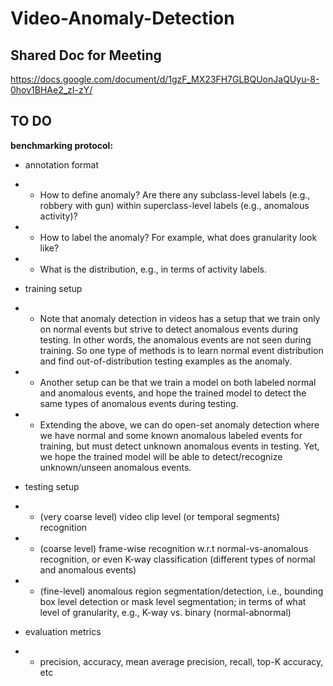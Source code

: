 # Video-Anomaly-Detection

## Shared Doc for Meeting

https://docs.google.com/document/d/1gzF_MX23FH7GLBQUonJaQUyu-8-0hov1BHAe2_zI-zY/

## TO DO

**benchmarking protocol:**

- annotation format

- - How to define anomaly? Are there any subclass-level labels (e.g., robbery with gun) within superclass-level labels (e.g., anomalous activity)?

- - How to label the anomaly? For example, what does granularity look like?

- - What is the distribution, e.g., in terms of activity labels.

- training setup

- - Note that anomaly detection in videos has a setup that we train only on normal events but strive to detect anomalous events during testing. In other words, the anomalous events are not seen during training. So one type of methods is to learn normal event distribution and find out-of-distribution testing examples as the anomaly.

- - Another setup can be that we train a model on both labeled normal and anomalous events, and hope the trained model to detect the same types of anomalous events during testing.

- - Extending the above, we can do open-set anomaly detection where we have normal and some known anomalous labeled events for training, but must detect unknown anomalous events in testing. Yet, we hope the trained model will be able to detect/recognize unknown/unseen anomalous events.

- testing setup

- - (very coarse level) video clip level (or temporal segments) recognition

- - (coarse level) frame-wise recognition w.r.t normal-vs-anomalous recognition, or even K-way classification (different types of normal and anomalous events)

- - (fine-level) anomalous region segmentation/detection, i.e., bounding box level detection or mask level segmentation; in terms of what level of granularity, e.g., K-way vs. binary (normal-abnormal)

- evaluation metrics

- - precision, accuracy, mean average precision, recall, top-K accuracy, etc


